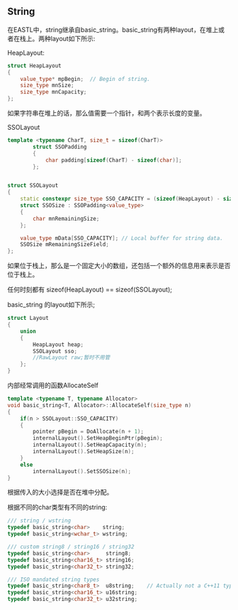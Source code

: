 ## String

在EASTL中，string继承自basic_string。basic_string有两种layout，在堆上或者在栈上。两种layout如下所示:

HeapLayout:

```c++
struct HeapLayout
{
    value_type* mpBegin;  // Begin of string.
    size_type mnSize;    
    size_type mnCapacity;
};
```

如果字符串在堆上的话，那么值需要一个指针，和两个表示长度的变量。

SSOLayout

```c++
template <typename CharT, size_t = sizeof(CharT)>
		struct SSOPadding
		{
			char padding[sizeof(CharT) - sizeof(char)];
		};


struct SSOLayout
{
    static constexpr size_type SSO_CAPACITY = (sizeof(HeapLayout) - sizeof(char)) / sizeof(value_type);
    struct SSOSize : SSOPadding<value_type>
    {
        char mnRemainingSize;
    };

    value_type mData[SSO_CAPACITY]; // Local buffer for string data.
    SSOSize mRemainingSizeField;
};
```

如果位于栈上，那么是一个固定大小的数组，还包括一个额外的信息用来表示是否位于栈上。

任何时刻都有 sizeof(HeapLayout) == sizeof(SSOLayout);

basic_string 的layout如下所示;

```c++
struct Layout
{
    union
    {
        HeapLayout heap;
        SSOLayout sso;
        //RawLayout raw;暂时不用管
    };
}
```

内部经常调用的函数AllocateSelf

```c++
template <typename T, typename Allocator>
void basic_string<T, Allocator>::AllocateSelf(size_type n)
{
    if(n > SSOLayout::SSO_CAPACITY)
    {
        pointer pBegin = DoAllocate(n + 1);
        internalLayout().SetHeapBeginPtr(pBegin);
        internalLayout().SetHeapCapacity(n);
        internalLayout().SetHeapSize(n);
    }
    else
        internalLayout().SetSSOSize(n);
}
```

根据传入的大小选择是否在堆中分配。

根据不同的char类型有不同的string:

```c++
/// string / wstring
typedef basic_string<char>    string;
typedef basic_string<wchar_t> wstring;

/// custom string8 / string16 / string32
typedef basic_string<char>     string8;
typedef basic_string<char16_t> string16;
typedef basic_string<char32_t> string32;

/// ISO mandated string types
typedef basic_string<char8_t>  u8string;    // Actually not a C++11 type, but added for consistency.
typedef basic_string<char16_t> u16string;
typedef basic_string<char32_t> u32string;
```

